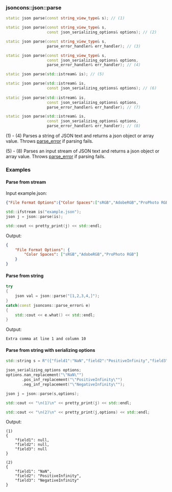### jsoncons::json::parse

```c++
static json parse(const string_view_type& s); // (1)

static json parse(const string_view_type& s, 
                  const json_serializing_options& options); // (2)

static json parse(const string_view_type& s, 
                  parse_error_handler& err_handler); // (3)

static json parse(const string_view_type& s, 
                  const json_serializing_options& options,
                  parse_error_handler& err_handler); // (4)

static json parse(std::istream& is); // (5)

static json parse(std::istream& is,
                  const json_serializing_options& options); // (6)
              
static json parse(std::istream& is, 
                  const json_serializing_options& options,
                  parse_error_handler& err_handler); // (7)

static json parse(std::istream& is, 
                  const json_serializing_options& options,
                  parse_error_handler& err_handler); // (8)
```
(1) - (4) Parses a string of JSON text and returns a json object or array value. 
Throws [parse_error](parse_error.md) if parsing fails.

(5) - (8) Parses an input stream of JSON text and returns a json object or array value. 
Throws [parse_error](parse_error.md) if parsing fails.

### Examples

#### Parse from stream

Input example.json:

```json
{"File Format Options":{"Color Spaces":["sRGB","AdobeRGB","ProPhoto RGB"]}}
```

```c++
std::ifstream is("example.json");
json j = json::parse(is);

std::cout << pretty_print(j) << std::endl;
```

Output:

```json
{
    "File Format Options": {
        "Color Spaces": ["sRGB","AdobeRGB","ProPhoto RGB"]
    }
}
```

#### Parse from string

```c++
try 
{
    json val = json::parse("[1,2,3,4,]");
} 
catch(const jsoncons::parse_error& e) 
{
    std::cout << e.what() << std::endl;
}
```
Output:
```
Extra comma at line 1 and column 10
```

#### Parse from string with serializing options

```c++
std::string s = R"({"field1":"NaN","field2":"PositiveInfinity","field3":"NegativeInfinity"})";

json_serializing_options options;
options.nan_replacement("\"NaN\"")
       .pos_inf_replacement("\"PositiveInfinity\"")
       .neg_inf_replacement("\"NegativeInfinity\"");

json j = json::parse(s,options);

std::cout << "\n(1)\n" << pretty_print(j) << std::endl;

std::cout << "\n(2)\n" << pretty_print(j,options) << std::endl;
```
Output:
```
(1)
{
    "field1": null,
    "field2": null,
    "field3": null
}

(2)
{
    "field1": "NaN",
    "field2": "PositiveInfinity",
    "field3": "NegativeInfinity"
}
```



